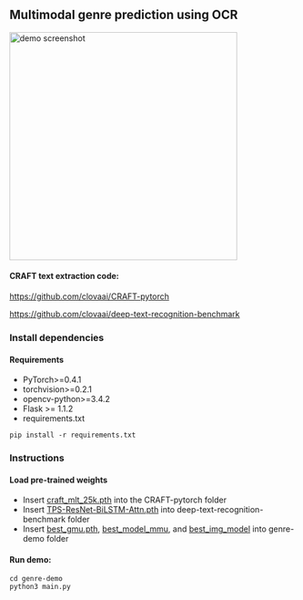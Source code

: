## Multimodal genre prediction using OCR

<img width="400" alt="demo screenshot" src="https://i.imgur.com/d8jPKiQ.png">

#### CRAFT text extraction code: 

https://github.com/clovaai/CRAFT-pytorch

https://github.com/clovaai/deep-text-recognition-benchmark


### Install dependencies
#### Requirements
- PyTorch>=0.4.1
- torchvision>=0.2.1
- opencv-python>=3.4.2
- Flask >= 1.1.2
- requirements.txt
```
pip install -r requirements.txt
```

### Instructions
#### Load pre-trained weights
- Insert [craft_mlt_25k.pth](https://drive.google.com/file/d/1Jk4eGD7crsqCCg9C9VjCLkMN3ze8kutZ/view) into the CRAFT-pytorch folder
- Insert [TPS-ResNet-BiLSTM-Attn.pth](https://drive.google.com/file/d/1b59rXuGGmKne1AuHnkgDzoYgKeETNMv9/view?usp=sharing) into deep-text-recognition-benchmark folder
- Insert [best_gmu.pth](https://drive.google.com/file/d/1-bibnWb-pSrl9Io6kNTCJr8tNzeUVfPW/view), [best_model_mmu](https://drive.google.com/file/d/1FoACqjLxUwkXbvrYNIe-bkz2UPaptGMs/view), and [best_img_model](https://drive.google.com/file/d/13BLlR_XnIVk5RUJtKDl1rQz3VIDqAUIC/view) into genre-demo folder

#### Run demo: 

```shell
cd genre-demo
python3 main.py
```
